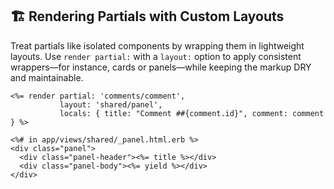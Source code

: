 ## 🏗️ Rendering Partials with Custom Layouts

Treat partials like isolated components by wrapping them in lightweight layouts. Use `render partial:` with a `layout:` option to apply consistent wrappers—for instance, cards or panels—while keeping the markup DRY and maintainable.

```erb
<%= render partial: 'comments/comment',
           layout: 'shared/panel',
           locals: { title: "Comment ##{comment.id}", comment: comment } %>
```

```erb
<%# in app/views/shared/_panel.html.erb %>
<div class="panel">
  <div class="panel-header"><%= title %></div>
  <div class="panel-body"><%= yield %></div>
</div>
```